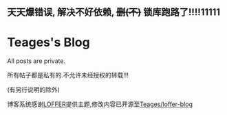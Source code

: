 ## 天天爆错误, 解决不好依赖, ~~删(不)~~ 锁库跑路了!!!!11111

# Teages's Blog

All posts are private.

所有帖子都是私有的.不允许未经授权的转载!!!

(有另行说明的除外)

博客系统感谢[LOFFER](https://github.com/FromEndWorld/LOFFER)提供主题,修改内容已开源至[Teages/loffer-blog](https://github.com/Teages/loffer-blog)

